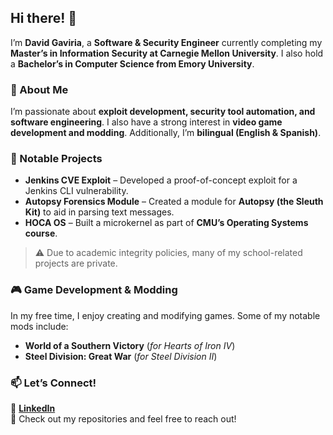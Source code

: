 ## Hi there! 👋  

I’m **David Gaviria**, a **Software & Security Engineer** currently completing my **Master’s in Information Security at Carnegie Mellon University**. I also hold a **Bachelor’s in Computer Science from Emory University**.  

### 🔹 About Me  
I’m passionate about **exploit development, security tool automation, and software engineering**. I also have a strong interest in **video game development and modding**. Additionally, I’m **bilingual (English & Spanish)**.  

### 🚀 Notable Projects  
- **Jenkins CVE Exploit** – Developed a proof-of-concept exploit for a Jenkins CLI vulnerability.  
- **Autopsy Forensics Module** – Created a module for **Autopsy (the Sleuth Kit)** to aid in parsing text messages.  
- **HOCA OS** – Built a microkernel as part of **CMU’s Operating Systems course**.  

> ⚠️ Due to academic integrity policies, many of my school-related projects are private.  

### 🎮 Game Development & Modding  
In my free time, I enjoy creating and modifying games. Some of my notable mods include:  
- **World of a Southern Victory** (*for Hearts of Iron IV*)  
- **Steel Division: Great War** (*for Steel Division II*)  

### 📫 Let’s Connect!  
🔗 [**LinkedIn**](https://www.linkedin.com/in/davidmgaviria/)  
📂 Check out my repositories and feel free to reach out!  


<!--
**davidmgaviria/davidmgaviria** is a ✨ _special_ ✨ repository because its `README.md` (this file) appears on your GitHub profile.

Here are some ideas to get you started:

- 🔭 I’m currently working on ...
- 🌱 I’m currently learning ...
- 👯 I’m looking to collaborate on ...
- 🤔 I’m looking for help with ...
- 💬 Ask me about ...
- 📫 How to reach me: ...
- 😄 Pronouns: ...
- ⚡ Fun fact: ...
-->
